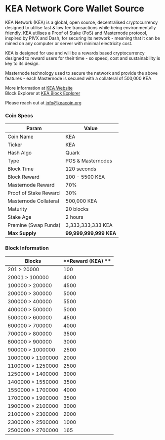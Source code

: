 KEA Network Core Wallet Source
=================================================

KEA Network (KEA) is a global, open source, decentralised cryptocurrency designed to utilise fast & low fee transactions while being environmentally friendly.  KEA utilises a Proof of Stake (PoS) and Masternode protocol, inspired by PIVX and Dash, for securing its network - meaning that it can be mined on any computer or server with minimal electricity cost.

KEA is designed for use and will be a rewards based cryptocurrency designed to reward users for their time - so speed, cost and sustainability is key to its design.

Masternode technology used to secure the network and provide the above features - each Masternode is secured with a collateral of 500,000 KEA.

More information at [KEA Website](https://keacoin.org) <br>
Block Explorer at [KEA Block Explorer](https://www.coinexplorer.net/KEA)

Please reach out at info@keacoin.org

### Coin Specs
| **Param**             | **Value**             |
|-----------------------|-----------------------|
| Coin Name             | KEA               |
| Ticker                | KEA                  |
| Hash Algo             | Quark                 |
| Type                  | POS & Masternodes     |
| Block Time            | 120 seconds           |
| Block Reward          | 100 - 5500 KEA       |
| Masternode Reward     | 70%                   |
| Proof of Stake Reward | 30%                   |
| Masternode Collateral | 500,000 KEA        |
| Maturity              | 20 blocks             |
| Stake Age             | 2 hours               |
| Premine (Swap Funds)  | 3,333,333,333 KEA        |
| **Max Supply**        |**99,999,999,999 KEA**|

### Block Information
| **Blocks**            | **Reward (KEA) **           |
|-----------------------|-----------------------|
| 201 > 20000           | 100                   |
| 20001 > 100000        | 4000                  |
| 100000 > 200000       | 4500                  |
| 200000 > 300000       | 5000                  |
| 300000 > 400000       | 5500                  |
| 400000 > 500000       | 5000                  |
| 500000 > 600000       | 4500                  |
| 600000 > 700000       | 4000                  |
| 700000 > 800000       | 3500                  |
| 800000 > 900000       | 3000                  |
| 900000 > 1000000      | 2500                  |
| 1000000 > 1100000     | 2000                  |
| 1100000 > 1250000     | 2500                  |
| 1250000 > 1400000     | 3000                  |
| 1400000 > 1550000     | 3500                  |
| 1550000 > 1700000     | 4000                  |
| 1700000 > 1900000     | 3500                  |
| 1900000 > 2100000     | 3000                  |
| 2100000 > 2300000     | 2000                  |
| 2300000 > 2500000     | 1000                  |
| 2500000 > 2700000     | 165                   |
